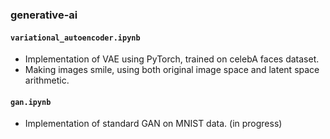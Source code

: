 ### generative-ai

#### `variational_autoencoder.ipynb`
- Implementation of VAE using PyTorch, trained on celebA faces dataset.
- Making images smile, using both original image space and latent space arithmetic.

#### `gan.ipynb`
- Implementation of standard GAN on MNIST data. (in progress)
